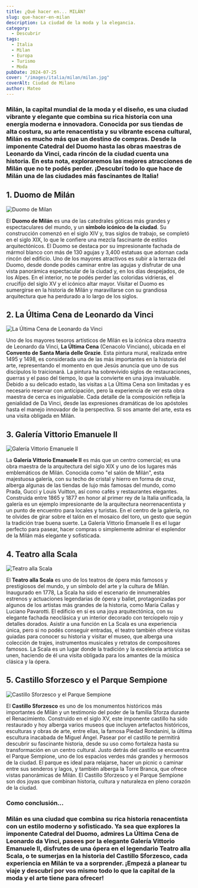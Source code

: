 ```yaml
---
title: ¿Qué hacer en... MILÁN?
slug: que-hacer-en-milan
description: La ciudad de la moda y la elegancia.
category:
  - Descubrir
tags:
  - Italia
  - Milan
  - Europa
  - Turismo
  - Moda
pubDate: 2024-07-25
cover: "/images/italia/milan/milan.jpg"
coverAlt: Ciudad de Milano
author: Mateo
---
```


### **Milán**, la capital mundial de la moda y el diseño, es una ciudad vibrante y elegante que combina su **rica historia** con una energía moderna e innovadora. Conocida por sus tiendas de alta costura, su arte renacentista y su vibrante escena cultural, Milán es mucho más que un destino de compras. Desde la imponente Catedral del Duomo hasta las obras maestras de Leonardo da Vinci, cada rincón de la ciudad cuenta una historia. En esta nota, exploraremos las mejores atracciones de Milán que no te podés perder. ¡Descubrí todo lo que hace de Milán una de las ciudades más fascinantes de Italia!

## 1. Duomo de Milán 
<img src="/images/italia/milan/duomo-milan.jpg" alt="Duomo de Milan">

El **Duomo de Milán** es una de las catedrales góticas más grandes y espectaculares del mundo, y un **símbolo icónico de la ciudad**. Su construcción comenzó en el siglo XIV y, tras siglos de trabajo, se completó en el siglo XIX, lo que le confiere una mezcla fascinante de estilos arquitectónicos. El Duomo se destaca por su impresionante fachada de mármol blanco con más de 130 agujas y 3,400 estatuas que adornan cada rincón del edificio. Uno de los mayores atractivos es subir a la terraza del Duomo, desde donde podés caminar entre las agujas y disfrutar de una vista panorámica espectacular de la ciudad y, en los días despejados, de los Alpes. En el interior, no te podés perder las coloridas vidrieras, el crucifijo del siglo XV y el icónico altar mayor. Visitar el Duomo es sumergirse en la historia de Milán y maravillarse con su grandiosa arquitectura que ha perdurado a lo largo de los siglos.

## 2. La Última Cena de Leonardo da Vinci 
<img src="/images/italia/milan/ultima-cena-leonardo-milan.jpg" alt="La Última Cena de Leonardo da Vinci">

Uno de los mayores tesoros artísticos de Milán es la icónica obra maestra de Leonardo da Vinci, **La Última Cena** (Cenacolo Vinciano), ubicada en el **Convento de Santa Maria delle Grazie**. Esta pintura mural, realizada entre 1495 y 1498, es considerada una de las más importantes en la historia del arte, representando el momento en que Jesús anuncia que uno de sus discípulos lo traicionará. La pintura ha sobrevivido siglos de restauraciones, guerras y el paso del tiempo, lo que la convierte en una joya invaluable. Debido a su delicado estado, las visitas a La Última Cena son limitadas y es necesario reservar con anticipación, pero la experiencia de ver esta obra maestra de cerca es inigualable. Cada detalle de la composición refleja la genialidad de Da Vinci, desde las expresiones dramáticas de los apóstoles hasta el manejo innovador de la perspectiva. Si sos amante del arte, esta es una visita obligada en Milán.

## 3. Galería Vittorio Emanuele II 
<img src="/images/italia/milan/galeria-milan.webp" alt="Galería Vittorio Emanuele II">

La **Galería Vittorio Emanuele II** es más que un centro comercial; es una obra maestra de la arquitectura del siglo XIX y uno de los lugares más emblemáticos de Milán. Conocida como "el salón de Milán", esta majestuosa galería, con su techo de cristal y hierro en forma de cruz, alberga algunas de las tiendas de lujo más famosas del mundo, como Prada, Gucci y Louis Vuitton, así como cafés y restaurantes elegantes. Construida entre 1865 y 1877 en honor al primer rey de la Italia unificada, la galería es un ejemplo impresionante de la arquitectura neorrenacentista y un punto de encuentro para locales y turistas. En el centro de la galería, no te olvides de girar sobre el talón en el mosaico del toro, un gesto que según la tradición trae buena suerte. La Galería Vittorio Emanuele II es el lugar perfecto para pasear, hacer compras o simplemente admirar el esplendor de la Milán más elegante y sofisticada.

## 4. Teatro alla Scala 
<img src="/images/italia/milan/teatro-milan.jpg" alt="Teatro alla Scala ">

El **Teatro alla Scala** es uno de los teatros de ópera más famosos y prestigiosos del mundo, y un símbolo del arte y la cultura de Milán. Inaugurado en 1778, La Scala ha sido el escenario de innumerables estrenos y actuaciones legendarias de ópera y ballet, protagonizadas por algunos de los artistas más grandes de la historia, como María Callas y Luciano Pavarotti. El edificio en sí es una joya arquitectónica, con su elegante fachada neoclásica y un interior decorado con terciopelo rojo y detalles dorados. Asistir a una función en La Scala es una experiencia única, pero si no podés conseguir entradas, el teatro también ofrece visitas guiadas para conocer su historia y visitar el museo, que alberga una colección de trajes, instrumentos musicales y retratos de compositores famosos. La Scala es un lugar donde la tradición y la excelencia artística se unen, haciendo de él una visita obligada para los amantes de la música clásica y la ópera.

## 5. Castillo Sforzesco y el Parque Sempione 
<img src="/images/italia/milan/parque-milan.png" alt="Castillo Sforzesco y el Parque Sempione">

El **Castillo Sforzesco** es uno de los monumentos históricos más importantes de Milán y un testimonio del poder de la familia Sforza durante el Renacimiento. Construido en el siglo XV, este imponente castillo ha sido restaurado y hoy alberga varios museos que incluyen artefactos históricos, esculturas y obras de arte, entre ellas, la famosa Piedad Rondanini, la última escultura inacabada de Miguel Ángel. Pasear por el castillo te permitirá descubrir su fascinante historia, desde su uso como fortaleza hasta su transformación en un centro cultural. Justo detrás del castillo se encuentra el Parque Sempione, uno de los espacios verdes más grandes y hermosos de la ciudad. El parque es ideal para relajarse, hacer un picnic o caminar entre sus senderos y lagos, y también alberga la Torre Branca, que ofrece vistas panorámicas de Milán. El Castillo Sforzesco y el Parque Sempione son dos joyas que combinan historia, cultura y naturaleza en pleno corazón de la ciudad.

### Como conclusión... 

### **Milán** es una ciudad que combina su rica historia renacentista con un estilo moderno y sofisticado. Ya sea que explores la imponente Catedral del Duomo, admires La Última Cena de Leonardo da Vinci, pasees por la elegante Galería Vittorio Emanuele II, disfrutes de una ópera en el legendario Teatro alla Scala, o te sumerjas en la historia del Castillo Sforzesco, cada experiencia en Milán te va a sorprender. ¡Empezá a planear tu viaje y descubrí por vos mismo todo lo que la capital de la moda y el arte tiene para ofrecer!